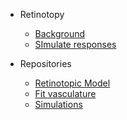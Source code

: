 
* Retinotopy
  - [Background](/RetinoProj/README.md)
  - [SImulate responses](/RetinoProj/Simulation.md)

* Repositories
  - [Retinotopic Model](https://github.com/giacomox/RetinoMapModel/blob/master/README.md)
  - [Fit vasculature](https://github.com/giacomox/BruteForceRegistration/blob/master/README.md)
  - [Simulations](https://github.com/giacomox/RetinoSimulation)
